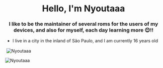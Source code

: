 <h1 align="center">Hello, I'm Nyoutaaa</h1>
<h3 align="center">I like to be the maintainer of several roms for the users of my devices, and also for myself, each day learning more ​​😊!!</h3>

- I live in a city in the inland of São Paulo, and I am currently 16 years old
 
<p>&nbsp;<img align="center" src="https://github-readme-stats.vercel.app/api?username=Nyoutaaa&show_icons=true&locale=en" alt="Nyoutaaa" /></p>

<p><img align="center" src="https://github-readme-streak-stats.herokuapp.com/?user=Nyoutaaa" alt="Nyoutaaa" /></p>


